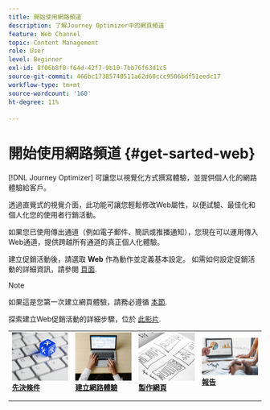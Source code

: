 ```yaml
---
title: 開始使用網路頻道
description: 了解Journey Optimizer中的網頁頻道
feature: Web Channel
topic: Content Management
role: User
level: Beginner
exl-id: 8f06b8f0-f64d-42f7-9b10-7bb76f63d1c5
source-git-commit: 466bc17385740511a62d60ccc9506bdf51eedc17
workflow-type: tm+mt
source-wordcount: '160'
ht-degree: 11%

---
```


# 開始使用網路頻道 {#get-sarted-web}

[!DNL Journey Optimizer] 可讓您以視覺化方式撰寫體驗，並提供個人化的網路體驗給客戶。

透過直覺式的視覺介面，此功能可讓您輕鬆修改Web屬性，以便試驗、最佳化和個人化您的使用者行銷活動。

如果您已使用傳出通道（例如電子郵件、簡訊或推播通知），您現在可以運用傳入Web通道，提供跨越所有通道的真正個人化體驗。

建立促銷活動後，請選取 **Web** 作為動作並定義基本設定。 如需如何設定促銷活動的詳細資訊，請參閱 [頁面](../campaigns/create-campaign.md#configure).

>[!NOTE]
>
>如果這是您第一次建立網頁體驗，請務必遵循 [本節](web-prerequisites.md).

探索建立Web促銷活動的詳細步驟，位於 [此影片](create-web.md#video).

<table style="table-layout:fixed"><tr style="border: 0;">
<td>
<a href="web-prerequisites.md">
<img alt="銷售機會" src="../assets/do-not-localize/web-prerequisites.jpg">
</a>
<div><a href="web-prerequisites.md"><strong>先決條件</strong>
</div>
<p>
</td>
<td>
<a href="create-web.md">
<img alt="不頻繁" src="../assets/do-not-localize/web-create.jpg">
</a>
<div>
<a href="create-web.md"><strong>建立網路體驗</strong></a>
</div>
<p></td>
<td>
<a href="author-web.md">
<img alt="驗證" src="../assets/do-not-localize/web-design.jpg">
</a>
<div>
<a href="author-web.md"><strong>製作網頁</strong></a>
</div>
<p>
</td>
<td>
<a href="../reports/campaign-global-report.md#web-tab.md">
<img alt="驗證" src="../assets/do-not-localize/web-reporting.jpg">
</a>
<div>
<a href="../reports/campaign-global-report.md#web-tab"><strong>報告</strong></a>
</div>
<p>
</td>
</tr></table>


